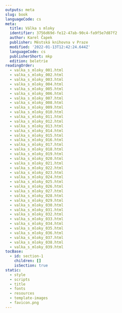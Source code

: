 ```yaml
---
outputs: meta
slug: book
languageCode: cs
meta:
  title: Válka s mloky
  identifier: 3756d69d-fe12-47ab-90c4-fa9f5e7d87f2
  author: Karel Čapek
  publisher: Městská knihovna v Praze
  modified: '2022-01-13T12:42:24.644Z'
  languageCode: cs
  publisherShort: mkp
  edition: beletrie
readingOrder:
  - valka_s_mloky_001.html
  - valka_s_mloky_002.html
  - valka_s_mloky_003.html
  - valka_s_mloky_004.html
  - valka_s_mloky_005.html
  - valka_s_mloky_006.html
  - valka_s_mloky_007.html
  - valka_s_mloky_008.html
  - valka_s_mloky_009.html
  - valka_s_mloky_010.html
  - valka_s_mloky_011.html
  - valka_s_mloky_012.html
  - valka_s_mloky_013.html
  - valka_s_mloky_014.html
  - valka_s_mloky_015.html
  - valka_s_mloky_016.html
  - valka_s_mloky_017.html
  - valka_s_mloky_018.html
  - valka_s_mloky_019.html
  - valka_s_mloky_020.html
  - valka_s_mloky_021.html
  - valka_s_mloky_022.html
  - valka_s_mloky_023.html
  - valka_s_mloky_024.html
  - valka_s_mloky_025.html
  - valka_s_mloky_026.html
  - valka_s_mloky_027.html
  - valka_s_mloky_028.html
  - valka_s_mloky_029.html
  - valka_s_mloky_030.html
  - valka_s_mloky_031.html
  - valka_s_mloky_032.html
  - valka_s_mloky_033.html
  - valka_s_mloky_034.html
  - valka_s_mloky_035.html
  - valka_s_mloky_036.html
  - valka_s_mloky_037.html
  - valka_s_mloky_038.html
  - valka_s_mloky_039.html
tocBase:
  - id: section-1
    children: []
    isSection: true
static:
  - style
  - scripts
  - title
  - fonts
  - resources
  - template-images
  - favicon.png
---
```

